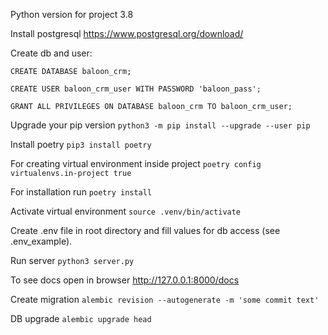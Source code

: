 Python version for project 3.8

Install postgresql https://www.postgresql.org/download/

Create db and user:

`CREATE DATABASE baloon_crm;`

`CREATE USER baloon_crm_user WITH PASSWORD 'baloon_pass';`

`GRANT ALL PRIVILEGES ON DATABASE baloon_crm TO baloon_crm_user;`

Upgrade your pip version `python3 -m pip install --upgrade --user pip`

Install poetry `pip3 install poetry`

For creating virtual environment inside project `poetry config virtualenvs.in-project true`

For installation run `poetry install`

Activate virtual environment `source .venv/bin/activate`

Create .env file in root directory and fill values for db access (see .env_example).

Run server `python3 server.py`

To see docs open in browser http://127.0.0.1:8000/docs

Create migration `alembic revision --autogenerate -m 'some commit text'`

DB upgrade `alembic upgrade head`